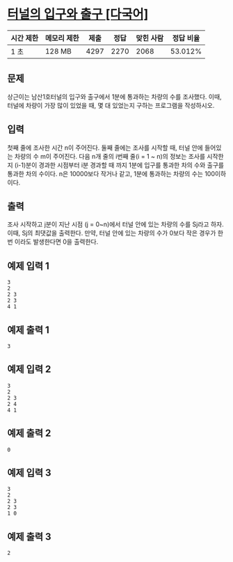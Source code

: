 # [터널의 입구와 출구 [다국어]](https://www.acmicpc.net/problem/5612)

| 시간 제한 | 메모리 제한 | 제출 | 정답 | 맞힌 사람 | 정답 비율 |
| --- | --- | --- | --- | --- | --- |
| 1 초 | 128 MB | 4297 | 2270 | 2068 | 53.012% |

## 문제

상근이는 남산1호터널의 입구와 출구에서 1분에 통과하는 차량의 수를 조사했다. 이때, 터널에 차량이 가장 많이 있었을 때, 몇 대 있었는지 구하는 프로그램을 작성하시오.

## 입력

첫째 줄에 조사한 시간 n이 주어진다. 둘째 줄에는 조사를 시작할 때, 터널 안에 들어있는 차량의 수 m이 주어진다. 다음 n개 줄의 i번째 줄(i = 1 ~ n)의 정보는 조사를 시작한지 (i-1)분이 경과한 시점부터 i분 경과할 때 까지 1분에 입구를 통과한 차의 수와 출구를 통과한 차의 수이다. n은 10000보다 작거나 같고, 1분에 통과하는 차량의 수는 100이하이다.

## 출력

조사 시작하고 j분이 지난 시점 (j = 0~n)에서 터널 안에 있는 차량의 수를 Sj라고 하자. 이때, Sj의 최댓값을 출력한다. 만약, 터널 안에 있는 차량의 수가 0보다 작은 경우가 한 번 이라도 발생한다면 0을 출력한다.

## 예제 입력 1

```
3
2
2 3
2 3
4 1

```

## 예제 출력 1

```
3

```

## 예제 입력 2

```
3
2
2 3
2 4
4 1

```

## 예제 출력 2

```
0

```

## 예제 입력 3

```
3
2
2 3
2 3
1 0

```

## 예제 출력 3

```
2
```

